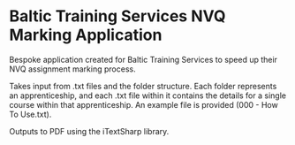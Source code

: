 # Baltic Training Services NVQ Marking Application
Bespoke application created for Baltic Training Services to speed up their NVQ assignment marking process.

Takes input from .txt files and the folder structure. Each folder represents an apprenticeship, and each .txt file within it contains the details for a single course within that apprenticeship. An example file is provided (000 - How To Use.txt).
    
Outputs to PDF using the iTextSharp library.
